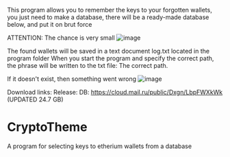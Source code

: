This program allows you to remember the keys to your forgotten wallets, you just need to make a database, there will be a ready-made database below, and put it on brut force

ATTENTION: The chance is very small
![image](https://github.com/user-attachments/assets/cde915fd-8dd1-4d66-b2ce-64352b046386)

The found wallets will be saved in a text document log.txt located in the program folder
When you start the program and specify the correct path, the phrase will be written to the txt file: The correct path.

If it doesn't exist, then something went wrong
![image](https://github.com/user-attachments/assets/a7b9241b-5bb5-4d63-bee8-1fc5176f239e)


Download links:
Release: 
DB: https://cloud.mail.ru/public/Dxgn/LbpFWXkWk  (UPDATED 24.7 GB)

# CryptoTheme
A program for selecting keys to etherium wallets from a database
